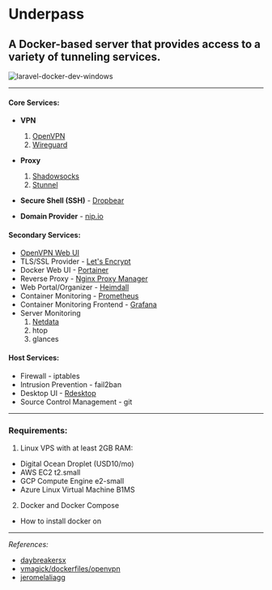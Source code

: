 # Underpass

## A Docker-based server that provides access to a variety of tunneling services.

![laravel-docker-dev-windows](https://user-images.githubusercontent.com/9207205/82763077-731ea700-9e37-11ea-9002-7268133e21a3.png)

***

#### Core Services:
- **VPN**
  1. [OpenVPN](https://github.com/kylemanna/docker-openvpn)
  2. [Wireguard](https://hub.docker.com/r/linuxserver/wireguard)

- **Proxy**
  1. [Shadowsocks](https://github.com/EasyPi/docker-shadowsocks-libev)
  2. [Stunnel](https://hub.docker.com/r/vimagick/stunnel)

- **Secure Shell (SSH)** - [Dropbear](https://hub.docker.com/r/simonswine/dropbear)

- **Domain Provider** - [nip.io](https://nip.io/)

#### Secondary Services:
- [OpenVPN Web UI](https://github.com/adamwalach/openvpn-web-ui)
- TLS/SSL Provider - [Let's Encrypt](https://letsencrypt.org/)
- Docker Web UI - [Portainer](https://hub.docker.com/r/portainer/portainer)
- Reverse Proxy - [Nginx Proxy Manager](https://hub.docker.com/r/jlesage/nginx-proxy-manager)
- Web Portal/Organizer - [Heimdall](https://hub.docker.com/r/linuxserver/heimdall)
- Container Monitoring - [Prometheus](https://hub.docker.com/r/prom/prometheus)
- Container Monitoring Frontend - [Grafana](https://hub.docker.com/r/grafana/grafana)
- Server Monitoring
  1. [Netdata](https://hub.docker.com/r/netdata/netdata)
  2. htop
  3. glances

#### Host Services:
- Firewall - iptables
- Intrusion Prevention - fail2ban
- Desktop UI - [Rdesktop](https://hub.docker.com/r/linuxserver/rdesktop)
- Source Control Management - git

***

### Requirements:
1. Linux VPS with at least 2GB RAM:
  - Digital Ocean Droplet (USD10/mo)
  - AWS EC2 t2.small
  - GCP Compute Engine e2-small
  - Azure Linux Virtual Machine B1MS

2. Docker and Docker Compose
  - How to install docker on 

***

_References:_

- [daybreakersx](https://github.com/daybreakersx)
- [vmagick/dockerfiles/openvpn](https://github.com/vimagick/dockerfiles/tree/master/openvpn)
- [jeromelaliagg](https://www.youtube.com/user/Jeromelaliag)

